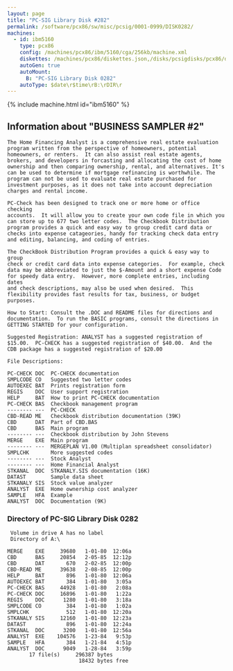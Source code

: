 ```yaml
---
layout: page
title: "PC-SIG Library Disk #282"
permalink: /software/pcx86/sw/misc/pcsig/0001-0999/DISK0282/
machines:
  - id: ibm5160
    type: pcx86
    config: /machines/pcx86/ibm/5160/cga/256kb/machine.xml
    diskettes: /machines/pcx86/diskettes.json,/disks/pcsigdisks/pcx86/diskettes.json
    autoGen: true
    autoMount:
      B: "PC-SIG Library Disk 0282"
    autoType: $date\r$time\rB:\rDIR\r
---
```


{% include machine.html id="ibm5160" %}

## Information about "BUSINESS SAMPLER #2"

    The Home Financing Analyst is a comprehensive real estate evaluation
    program written from the perspective of homeowners, potential
    homeowners, or renters.  It can also assist real estate agents,
    brokers, and developers in forcasting and allocating the cost of home
    ownership and then comparing ownership, rental, and alternatives. It's
    can be used to determine if mortgage refinancing is worthwhile. The
    program can not be used to evaluate real estate purchased for
    investment purposes, as it does not take into account depreciation
    charges and rental income.
    
    PC-Check has been designed to track one or more home or office checking
    accounts.  It will allow you to create your own code file in which you
    can store up to 677 two letter codes.  The Checkbook Distribution
    program provides a quick and easy way to group credit card data or
    checks into expense catageories, handy for tracking check data entry
    and editing, balancing, and coding of entries.
    
    The CheckBook Distribution Program provides a quick & easy way to group
    check or credit card data into expense categories.  For example, check
    data may be abbreviated to just the $-Amount and a short expense Code
    for speedy data entry.  However, more complete entries, including dates
    and check descriptions, may also be used when desired.  This
    flexibility provides fast results for tax, business, or budget
    purposes.
    
    How to Start: Consult the .DOC and README files for directions and
    documentation.  To run the BASIC programs, consult the directions in
    GETTING STARTED for your configuration.
    
    Suggested Registration: ANALYST has a suggested registration of
    $15.00.  PC-CHECK has a suggested registration of $40.00.  And the
    CDB package has a suggested registration of $20.00
    
    File Descriptions:
    
    PC-CHECK DOC  PC-CHECK documentation
    SMPLCODE CO   Suggested two letter codes
    AUTOEXEC BAT  Prints registration form
    REGIS    DOC  User support registration
    HELP     BAT  How to print PC-CHECK documentation
    PC-CHECK BAS  Checkbook management program
    -------- ---  PC-CHECK
    CBD-READ ME   Checkbook distribution documentation (39K)
    CBD      DAT  Part of CBD.BAS
    CBD      BAS  Main program
    -------- ---  Checkbook distribution by John Stevens
    MERGE    EXE  Main program
    -------- ---  MERGEPLAN V1.00 (Multiplan spreadsheet consolidator)
    SMPLCHK       More suggested codes
    -------- ---  Stock Analyst
    -------- ---  Home Financial Analyst
    STKANAL  DOC  STKANALY.SIS documentation (16K)
    DATAST        Sample data sheet
    STKANALY SIS  Stock value analyzer
    ANALYST  EXE  Home ownership cost analyzer
    SAMPLE   HFA  Example
    ANALYST  DOC  Documentation (9K)

### Directory of PC-SIG Library Disk 0282

     Volume in drive A has no label
     Directory of A:\

    MERGE    EXE     39680   1-01-80  12:06a
    CBD      BAS     20854   2-05-85  12:12p
    CBD      DAT       670   2-02-85  12:00p
    CBD-READ ME      39638   2-08-85  12:00p
    HELP     BAT       896   1-01-80  12:06a
    AUTOEXEC BAT       384   1-01-80   3:05a
    PC-CHECK BAS     44928   1-01-80   2:08a
    PC-CHECK DOC     16896   1-01-80   1:22a
    REGIS    DOC      1280   1-01-80   3:18a
    SMPLCODE CO        384   1-01-80   1:02a
    SMPLCHK            512   1-01-80  12:20a
    STKANALY SIS     12160   1-01-80  12:23a
    DATAST             896   1-01-80  12:24a
    STKANAL  DOC      3200   1-01-80  12:56a
    ANALYST  EXE    104576   1-23-84   9:53p
    SAMPLE   HFA       384   1-21-84   4:51p
    ANALYST  DOC      9049   1-28-84   3:59p
           17 file(s)     296387 bytes
                           18432 bytes free
